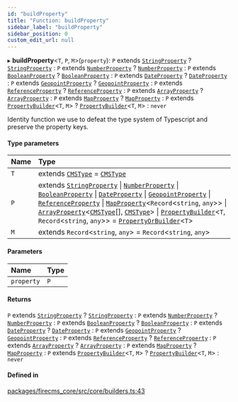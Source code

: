 ```yaml
---
id: "buildProperty"
title: "Function: buildProperty"
sidebar_label: "buildProperty"
sidebar_position: 0
custom_edit_url: null
---
```


▸ **buildProperty**\<`T`, `P`, `M`\>(`property`): `P` extends [`StringProperty`](../interfaces/StringProperty.md) ? [`StringProperty`](../interfaces/StringProperty.md) : `P` extends [`NumberProperty`](../interfaces/NumberProperty.md) ? [`NumberProperty`](../interfaces/NumberProperty.md) : `P` extends [`BooleanProperty`](../interfaces/BooleanProperty.md) ? [`BooleanProperty`](../interfaces/BooleanProperty.md) : `P` extends [`DateProperty`](../interfaces/DateProperty.md) ? [`DateProperty`](../interfaces/DateProperty.md) : `P` extends [`GeopointProperty`](../interfaces/GeopointProperty.md) ? [`GeopointProperty`](../interfaces/GeopointProperty.md) : `P` extends [`ReferenceProperty`](../interfaces/ReferenceProperty.md) ? [`ReferenceProperty`](../interfaces/ReferenceProperty.md) : `P` extends [`ArrayProperty`](../interfaces/ArrayProperty.md) ? [`ArrayProperty`](../interfaces/ArrayProperty.md) : `P` extends [`MapProperty`](../interfaces/MapProperty.md) ? [`MapProperty`](../interfaces/MapProperty.md) : `P` extends [`PropertyBuilder`](../types/PropertyBuilder.md)\<`T`, `M`\> ? [`PropertyBuilder`](../types/PropertyBuilder.md)\<`T`, `M`\> : `never`

Identity function we use to defeat the type system of Typescript and preserve
the property keys.

#### Type parameters

| Name | Type |
| :------ | :------ |
| `T` | extends [`CMSType`](../types/CMSType.md) = [`CMSType`](../types/CMSType.md) |
| `P` | extends [`StringProperty`](../interfaces/StringProperty.md) \| [`NumberProperty`](../interfaces/NumberProperty.md) \| [`BooleanProperty`](../interfaces/BooleanProperty.md) \| [`DateProperty`](../interfaces/DateProperty.md) \| [`GeopointProperty`](../interfaces/GeopointProperty.md) \| [`ReferenceProperty`](../interfaces/ReferenceProperty.md) \| [`MapProperty`](../interfaces/MapProperty.md)\<`Record`\<`string`, `any`\>\> \| [`ArrayProperty`](../interfaces/ArrayProperty.md)\<[`CMSType`](../types/CMSType.md)[], [`CMSType`](../types/CMSType.md)\> \| [`PropertyBuilder`](../types/PropertyBuilder.md)\<`T`, `Record`\<`string`, `any`\>\> = [`PropertyOrBuilder`](../types/PropertyOrBuilder.md)\<`T`\> |
| `M` | extends `Record`\<`string`, `any`\> = `Record`\<`string`, `any`\> |

#### Parameters

| Name | Type |
| :------ | :------ |
| `property` | `P` |

#### Returns

`P` extends [`StringProperty`](../interfaces/StringProperty.md) ? [`StringProperty`](../interfaces/StringProperty.md) : `P` extends [`NumberProperty`](../interfaces/NumberProperty.md) ? [`NumberProperty`](../interfaces/NumberProperty.md) : `P` extends [`BooleanProperty`](../interfaces/BooleanProperty.md) ? [`BooleanProperty`](../interfaces/BooleanProperty.md) : `P` extends [`DateProperty`](../interfaces/DateProperty.md) ? [`DateProperty`](../interfaces/DateProperty.md) : `P` extends [`GeopointProperty`](../interfaces/GeopointProperty.md) ? [`GeopointProperty`](../interfaces/GeopointProperty.md) : `P` extends [`ReferenceProperty`](../interfaces/ReferenceProperty.md) ? [`ReferenceProperty`](../interfaces/ReferenceProperty.md) : `P` extends [`ArrayProperty`](../interfaces/ArrayProperty.md) ? [`ArrayProperty`](../interfaces/ArrayProperty.md) : `P` extends [`MapProperty`](../interfaces/MapProperty.md) ? [`MapProperty`](../interfaces/MapProperty.md) : `P` extends [`PropertyBuilder`](../types/PropertyBuilder.md)\<`T`, `M`\> ? [`PropertyBuilder`](../types/PropertyBuilder.md)\<`T`, `M`\> : `never`

#### Defined in

[packages/firecms_core/src/core/builders.ts:43](https://github.com/FireCMSco/firecms/blob/d45f3739/packages/firecms_core/src/core/builders.ts#L43)
